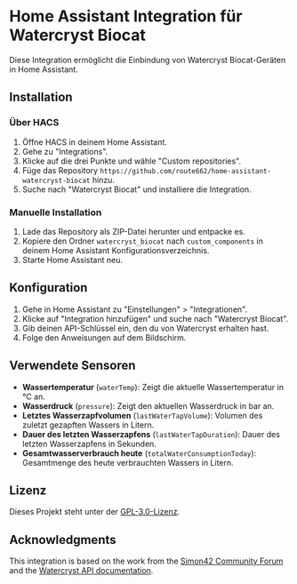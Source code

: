 # Home Assistant Integration für Watercryst Biocat

Diese Integration ermöglicht die Einbindung von Watercryst Biocat-Geräten in Home Assistant.

## Installation

### Über HACS

1. Öffne HACS in deinem Home Assistant.
2. Gehe zu "Integrations".
3. Klicke auf die drei Punkte und wähle "Custom repositories".
4. Füge das Repository `https://github.com/route662/home-assistant-watercryst-biocat` hinzu.
5. Suche nach "Watercryst Biocat" und installiere die Integration.

### Manuelle Installation

1. Lade das Repository als ZIP-Datei herunter und entpacke es.
2. Kopiere den Ordner `watercryst_biocat` nach `custom_components` in deinem Home Assistant Konfigurationsverzeichnis.
3. Starte Home Assistant neu.

## Konfiguration

1. Gehe in Home Assistant zu "Einstellungen" > "Integrationen".
2. Klicke auf "Integration hinzufügen" und suche nach "Watercryst Biocat".
3. Gib deinen API-Schlüssel ein, den du von Watercryst erhalten hast.
4. Folge den Anweisungen auf dem Bildschirm.

## Verwendete Sensoren

- **Wassertemperatur** (`waterTemp`): Zeigt die aktuelle Wassertemperatur in °C an.
- **Wasserdruck** (`pressure`): Zeigt den aktuellen Wasserdruck in bar an.
- **Letztes Wasserzapfvolumen** (`lastWaterTapVolume`): Volumen des zuletzt gezapften Wassers in Litern.
- **Dauer des letzten Wasserzapfens** (`lastWaterTapDuration`): Dauer des letzten Wasserzapfens in Sekunden.
- **Gesamtwasserverbrauch heute** (`totalWaterConsumptionToday`): Gesamtmenge des heute verbrauchten Wassers in Litern.

## Lizenz

Dieses Projekt steht unter der [GPL-3.0-Lizenz](LICENSE).

## Acknowledgments
This integration is based on the work from the [Simon42 Community Forum](https://community.simon42.com/t/curl-in-rest-sensor-wandeln/24438) and the [Watercryst API documentation](https://appapi.watercryst.com/).

